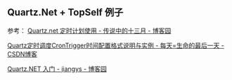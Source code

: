 ﻿## Quartz.Net + TopSelf 例子
参考：
[Quartz.net 定时计划使用 - 传说中的十三月 - 博客园](http://www.cnblogs.com/zhouxiaoyun/p/5781399.html?utm_source=tuicool&utm_medium=referral)

[Quartz定时调度CronTrigger时间配置格式说明与实例 - 每天=生命的最后一天 - CSDN博客](http://blog.csdn.net/foamflower/article/details/4260645)

[Quartz.NET 入门 - jiangys - 博客园](http://www.cnblogs.com/jys509/p/4628926.html)
